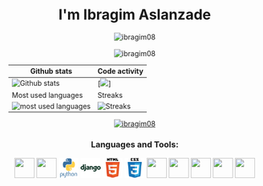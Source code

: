 <h1 align="center">I'm Ibragim Aslanzade</h1>
<p align="center"> <img src="https://komarev.com/ghpvc/?username=ibragim08&label=Profile%20views&color=0e75b6&style=flat" alt="ibragim08" /> </p>
<p align="center"><img height="180em" src="https://github-profile-summary-cards.vercel.app/api/cards/profile-details?username=ibragim08&theme=tokyonight" alt="ibragim08" align = "center"/></p>


|Github stats|Code activity|
|-|-|
|![Github stats](https://github-readme-stats.vercel.app/api?username=ibragim08&theme=tokyonight)| [![](http://github-profile-summary-cards.vercel.app/api/cards/productive-time?username=vn7n24fzkq&theme=tokyonight&utcOffset=8)]|
|Most used languages|Streaks|
|![most used languages](https://github-readme-stats.vercel.app/api/top-langs?username=ibragim08&hide=css,ejs,batchfile,shell,html&theme=radical&show_icons=true&locale=en&layout=compact)|![Streaks](https://github-readme-streak-stats.herokuapp.com/?user=ibragim08&theme=tokyonight)

<p align="center"> <a href="https://github.com/ryo-ma/github-profile-trophy"><img src="https://github-profile-trophy.vercel.app/?username=ibragim08&theme=tokyonight" alt="ibragim08" /></a> </p>


<h3 align="center">Languages and Tools:</h3>
<p align="center"> 
   <img src='https://cdn.jsdelivr.net/gh/devicons/devicon/icons/javascript/javascript-original.svg' width='40' height='40'>
   <img src='https://cdn.jsdelivr.net/gh/devicons/devicon/icons/react/react-original.svg' width='40' height='40'>
   <img src='https://raw.githubusercontent.com/devicons/devicon/master/icons/python/python-original-wordmark.svg' width='40' height='40'>
   <img src='https://raw.githubusercontent.com/devicons/devicon/master/icons/django/django-plain-wordmark.svg' width='40' height='40'>
   <img src='https://raw.githubusercontent.com/devicons/devicon/master/icons/html5/html5-original-wordmark.svg' width='40' height='40'>
   <img src='https://raw.githubusercontent.com/devicons/devicon/master/icons/css3/css3-original-wordmark.svg' width='40' height='40'>
   <img src='https://cdn.jsdelivr.net/gh/devicons/devicon/icons/bootstrap/bootstrap-original.svg' width='40' height='40'>
   <img src='https://cdn.jsdelivr.net/gh/devicons/devicon/icons/php/php-plain.svg' width='40' height='40'>
   <img src='https://cdn.jsdelivr.net/gh/devicons/devicon/icons/laravel/laravel-plain-wordmark.svg' width='40' height='40'>
   <img src='https://cdn.jsdelivr.net/gh/devicons/devicon/icons/docker/docker-original-wordmark.svg' width='40' height='40'>
   <img src='https://cdn.jsdelivr.net/gh/devicons/devicon/icons/kubernetes/kubernetes-plain-wordmark.svg' width='40' height='40'>
</p>
